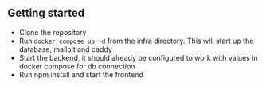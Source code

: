 ## Getting started

- Clone the repository
- Run ```docker compose up -d``` from the infra directory. This will start up the database, mailpit and caddy
- Start the backend, it should already be configured to work with values in docker compose for db connection
- Run npm install and start the frontend

